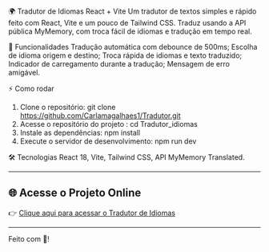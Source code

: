 🌍 Tradutor de Idiomas React + Vite
Um tradutor de textos simples e rápido feito com React, Vite e um pouco de  Tailwind CSS. Traduz usando a API pública MyMemory, com troca fácil de idiomas e tradução em tempo real.



🎯 Funcionalidades
Tradução automática com debounce de 500ms;
Escolha de idioma origem e destino;
Troca rápida de idiomas e texto traduzido;
Indicador de carregamento durante a tradução;
Mensagem de erro amigável.


⚡️ Como rodar
1. Clone o repositório: git clone https://github.com/Carlamagalhaes1/Tradutor.git
2. Acesse o repositório do projeto : cd Tradutor_idiomas
3. Instale as dependências: npm install
4. Execute o servidor de desenvolvimento: npm run dev

🛠 Tecnologias
React 18,
Vite,
Tailwind CSS,
API MyMemory Translated.

---


## 🌐 Acesse o Projeto Online

👉 [Clique aqui para acessar o Tradutor de Idiomas](https://tradutordeidiomas.vercel.app/)

> 

---

Feito com 💙!
